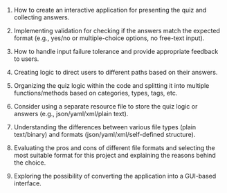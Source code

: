 1. How to create an interactive application for presenting the quiz and collecting answers.

2. Implementing validation for checking if the answers match the expected format (e.g., yes/no or multiple-choice options, no free-text input).

3. How to handle input failure tolerance and provide appropriate feedback to users.

4. Creating logic to direct users to different paths based on their answers.

5. Organizing the quiz logic within the code and splitting it into multiple functions/methods based on categories, types, tags, etc.

6. Consider using a separate resource file to store the quiz logic or answers (e.g., json/yaml/xml/plain text).

7. Understanding the differences between various file types (plain text/binary) and formats (json/yaml/xml/self-defined structure).

8. Evaluating the pros and cons of different file formats and selecting the most suitable format for this project and explaining the reasons behind the choice.
   
9. Exploring the possibility of converting the application into a GUI-based interface.

